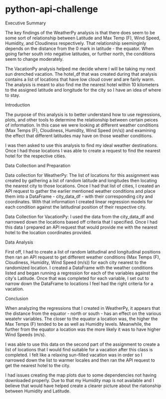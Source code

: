 # python-api-challenge

Executive Summary


The key findings of the WeatherPy analysis is that there does seem to be some sort of relationship between Latitude and  Max Temp (F), Wind Speed, Humidity, and Cloudiness respectively. That relationship seeminginly depends on the distance from the 0 mark in latitude - the equator. When going farher south into negative latitudes, or further north, the conditions seem to change moderately. 

The VacationPy analysis helped me decide where I will be taking my next sun drenched vacation. The hotel_df that was created during that analysis contains a list of locations that have low cloud cover and are fairly warm. The analysis is meant to also find me the nearest hotel within 10 kilometers to the assigned latitude and longitude for the city so I have an idea of where to stay.


Introduction


The purpose of this analysis is to better understand how to use regressions, plots, and other tools to determine the relationship between certain peices of information. In this case we were looking at different weather conditions (Max Temps (F), Cloudiness, Humidity, Wind Speed (m/s)) and examining the effect that different latitudes may have on those weather conditions. 

I was then asked to use this analysis to find my ideal weather destinations. Once I had those locations I was able to create a request to find the nearest hotel for the respective cities. 


Data Collection and Preparation


Data collection for WeatherPy: The list of locations for this assignment was created by gathering a list of random latitude and longitudes then locating the nearest city to those locations. Once I had that list of cities, I created an API request to gather the earlier mentioned weather conditions and place them into a DataFrame - city_data_df - with their corresponding city and coordinates. With that information I created linear regression models for each condition against the latitudinal position of their respective city. 

Data Collection for VacationPy: I used the data from the city_data_df and narrowed down the locations based off criteria that I specified. Once I had this data I prepared an API request that would provide me with the nearest hotel to the location coordinates provided. 



Data Analysis


First off, I had to create a list of random latitudinal and longitudinal positions then ran an API request to get different weather conditions (Max Temps (F), Cloudiness, Humidity, Wind Speed (m/s)) for each city nearest to the randomized location. I created a DataFrame with the weather conditions listed and began running a regression for each of the variables against the city's Latitude. Once that was completed for each variable, I set out to narrow down the DataFrame to locations I feel had the right criteria for a vacation. 


Conclusion


When analyzing the regressions that I created in WeatherPy, it appears that the distance from the equator - north or south - has an effect on the various weatehr variables. The closer to the equator a location was, the higher the Max Temps (F) tended to be as well as Humidity levels. Meanwhile, the further from the equator a location was the more likely it was to have higher Wind Speeds (m/s). 

I was able to use this data on the second part of the assignment to create a list of locations that I would find suitable for a vacation after this class is completed. I felt like a relaxing sun-filled vacation was in order so I narrowed down the list to warmer locales and then ran the API request to get the nearest hotel to the city. 

I had issues creating the map plots due to some dependencies not having downloaded properly. Due to that my Humidity map is not available and I believe that would have helped create a clearer picture about the rlationship between Humidity and Latitude. 
